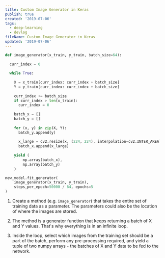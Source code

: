 ```yaml
---
title: Custom Image Generator in Keras
publish: true
created: '2019-07-06'
tags:
  - deep-learning
  - devlog
fileName: Custom Image Generator in Keras
updated: '2019-07-06'
---
```



```python
def image_generator(x_train, y_train, batch_size=64):
  
  curr_index = 0
  
  while True:
    
    X = x_train[curr_index: curr_index + batch_size]
    Y = y_train[curr_index: curr_index + batch_size]
    
    curr_index += batch_size
    if curr_index > len(x_train):
      curr_index = 0
    
    batch_x = []
    batch_y = []
    
    for (x, y) in zip(X, Y):
      batch_y.append(y)
      
      x_large = cv2.resize(x, (224, 224), interpolation=cv2.INTER_AREA)
      batch_x.append(x_large)
      
    yield (
        np.array(batch_x),
        np.array(batch_y)
    )

new_model.fit_generator(
    image_generator(x_train, y_train),
    steps_per_epoch=50000 / 64, epochs=5
)
```

1. Create a method (e.g. `image_generator`) that takes the entire set of training data as a parameter. The parameters could also be the location of where the images are stored.

1. The method is a generator function that keeps returning a batch of X and Y values. That's why everything is in an infinite loop.

1. Inside the loop, select which images from the training set should be a part of the batch, perform any pre-processing required, and yield a tuple of two numpy arrays - the batches of X and Y data to be fed to the network.
